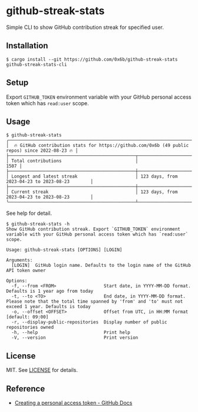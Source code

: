 # github-streak-stats

Simple CLI to show GitHub contribution streak for specified user.

## Installation

```
$ cargo install --git https://github.com/0x6b/github-streak-stats github-streak-stats-cli
```

## Setup

Export `GITHUB_TOKEN` environment variable with your GitHub personal access token which has `read:user` scope.

## Usage

```console
$ github-streak-stats
╭─────────────────────────────────────────────────────────────────────────────────────────────────╮
│  🔥 GitHub contribution stats for https://github.com/0x6b (49 public repos) since 2022-08-23 🔥 │
├────────────────────────────────────────────────┬────────────────────────────────────────────────┤
│ Total contributions                            │                                           1507 │
├────────────────────────────────────────────────┼────────────────────────────────────────────────┤
│ Longest and latest streak                      │ 123 days, from 2023-04-23 to 2023-08-23        │
├────────────────────────────────────────────────┼────────────────────────────────────────────────┤
│ Current streak                                 │ 123 days, from 2023-04-23 to 2023-08-23        │
╰────────────────────────────────────────────────┴────────────────────────────────────────────────╯
```

See help for detail.

```
$ github-streak-stats -h
Show GitHub contribution streak. Export `GITHUB_TOKEN` environment variable with your GitHub personal access token which has `read:user` scope.

Usage: github-streak-stats [OPTIONS] [LOGIN]

Arguments:
  [LOGIN]  GitHub login name. Defaults to the login name of the GitHub API token owner

Options:
  -f, --from <FROM>                  Start date, in YYYY-MM-DD format. Defaults is 1 year ago from today
  -t, --to <TO>                      End date, in YYYY-MM-DD format. Please note that the total time spanned by 'from' and 'to' must not exceed 1 year. Defaults is today
  -o, --offset <OFFSET>              Offset from UTC, in HH:MM format [default: 09:00]
  -r, --display-public-repositories  Display number of public repositories owned
  -h, --help                         Print help
  -V, --version                      Print version
```

## License

MIT. See [LICENSE](LICENSE) for details.

## Reference

- [Creating a personal access token - GitHub Docs](https://docs.github.com/en/authentication/keeping-your-account-and-data-secure/creating-a-personal-access-token)
